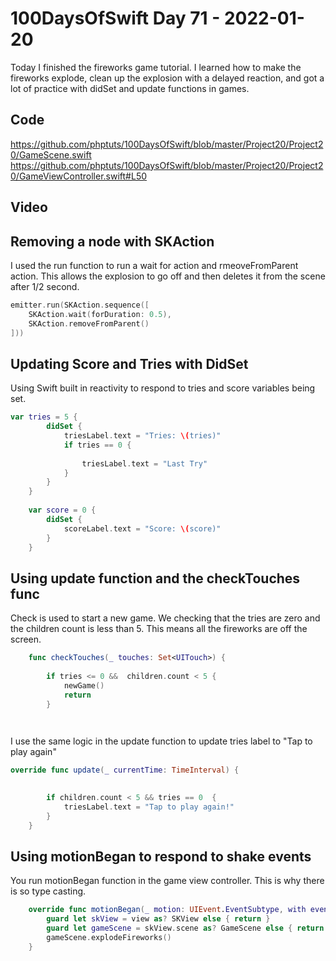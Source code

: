 # 100DaysOfSwift Day 71 - 2022-01-20

Today I finished the fireworks game tutorial.  I learned how to make the fireworks explode, clean up the explosion with a delayed reaction, and got a lot of practice with didSet and update functions in games.

## Code

https://github.com/phptuts/100DaysOfSwift/blob/master/Project20/Project20/GameScene.swift
https://github.com/phptuts/100DaysOfSwift/blob/master/Project20/Project20/GameViewController.swift#L50

## Video



## Removing a node with SKAction

I used the run function to run a wait for action and rmeoveFromParent action.  This allows the explosion to go off and then deletes it from the scene after 1/2 second.

```swift
emitter.run(SKAction.sequence([
    SKAction.wait(forDuration: 0.5),
    SKAction.removeFromParent()
]))
```

## Updating Score and Tries with DidSet

Using Swift built in reactivity to respond to tries and score variables being set.

```swift
var tries = 5 {
        didSet {
            triesLabel.text = "Tries: \(tries)"
            if tries == 0 {
                
                triesLabel.text = "Last Try"
            }
        }
    }
    
    var score = 0 {
        didSet {
            scoreLabel.text = "Score: \(score)"
        }
    }

```

## Using update function and the checkTouches func

Check is used to start a new game.  We checking that the tries are zero and the children count is less than 5.  This means all the fireworks are off the screen.

```swift
    func checkTouches(_ touches: Set<UITouch>) {
        
        if tries <= 0 &&  children.count < 5 {
            newGame()
            return
        }

        
```

I use the same logic in the update function to update tries label to "Tap to play again"

```swift
override func update(_ currentTime: TimeInterval) {

        
        if children.count < 5 && tries == 0  {
            triesLabel.text = "Tap to play again!"
        }
    }
```

## Using motionBegan to respond to shake events

You run motionBegan function in the game view controller.  This is why there is so type casting.

```swift
    override func motionBegan(_ motion: UIEvent.EventSubtype, with event: UIEvent?) {
        guard let skView = view as? SKView else { return }
        guard let gameScene = skView.scene as? GameScene else { return }
        gameScene.explodeFireworks()
    }
```
